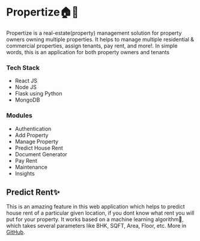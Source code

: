 # Propertize🏠🏢
 Propertize is a real-estate(property) management solution for property owners owning multiple properties. It helps to manage multiple residential & commercial properties, assign tenants, pay rent, and more!. In simple words, this is an application for both property owners and tenants
 
 ### Tech Stack
 
 * React JS
 * Node JS
 * Flask using Python
 * MongoDB
 
 ### Modules
 
 * Authentication
 * Add Property
 * Manage Property
 * Predict House Rent
 * Document Generator
 * Pay Rent
 * Maintenance
 * Insights
 
 ## Predict Rent✨
 This is an amazing feature in this web application which helps to predict house rent of a particular given location, if you dont know what rent you will put for your property. It works based on a machine learning algorithm🤖, which takes several parameters like BHK, SQFT, Area, Floor, etc. More in [GitHub](https://github.com/andrew-geeks/House-rent-prediction-using-python-and-RFR).
 
